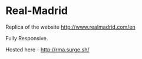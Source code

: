 # Real-Madrid
Replica of the website http://www.realmadrid.com/en

Fully Responsive.

Hosted here - http://rma.surge.sh/
